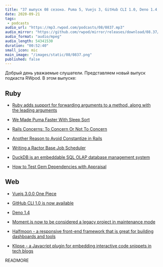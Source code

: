 ```yaml
---
title: "37 выпуск 08 сезона. Puma 5, Vuejs 3, GitHub CLI 1.0, Deno 1.4, Rails Concerns, DuckDB, Halfmoon, Klipse и прочее"
date: 2020-09-21
tags:
 - podcasts
audio_url: "https://mp3.rwpod.com/podcasts/08/0837.mp3"
audio_mirror: "https://github.com/rwpod/mirror/releases/download/08.37/0837.mp3"
audio_format: "audio/mpeg"
audio_length: 54341530
duration: "00:52:40"
small_icon: mic
main_image: "/images/static/08/0837.png"
published: false
---
```


Добрый день уважаемые слушатели. Представляем новый выпуск подкаста RWpod. В этом выпуске:

## Ruby

 - [Ruby adds support for forwarding arguments to a method, along with the leading arguments](https://blog.saeloun.com/2020/09/16/ruby-3.0-to-add-support-for-forwarding-arguments-along-with-lead-arguments)
 - [We Made Puma Faster With Sleep Sort](https://www.speedshop.co/2020/09/17/we-made-puma-faster-with-sleep-sort.html)
 - [Rails Concerns: To Concern Or Not To Concern](https://blog.appsignal.com/2020/09/16/rails-concers-to-concern-or-not-to-concern.html)


 - [Another Reason to Avoid Constantize in Rails](https://blog.presidentbeef.com/blog/2020/09/14/another-reason-to-avoid-constantize-in-rails/)
 - [Writing a Ractor Base Job Scheduler](http://gustavocaso.github.io/2020/09/19/writing-a-ractor-base-job-scheduler/)
 - [DuckDB is an embeddable SQL OLAP database management system](https://duckdb.org/)
 - [How to Test Gem Dependencies with Appraisal](https://gorails.com/episodes/how-to-test-gem-dependencies?autoplay=1)

## Web

 - [Vuejs 3.0.0 One Piece](https://github.com/vuejs/vue-next/releases/tag/v3.0.0)
 - [GitHub CLI 1.0 is now available](https://github.blog/2020-09-17-github-cli-1-0-is-now-available/)
 - [Deno 1.4](https://deno.land/posts/v1.4)
 - [Moment.js now to be considered a legacy project in maintenance mode](https://momentjs.com/docs/#/-project-status/)


 - [Halfmoon - a responsive front-end framework that is great for building dashboards and tools](https://www.gethalfmoon.com/)
 - [Klipse - a Javacript plugin for embedding interactive code snippets in tech blogs](https://github.com/viebel/klipse)

READMORE
